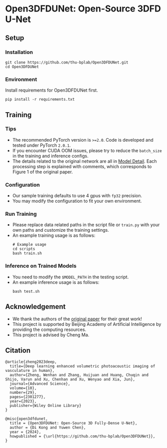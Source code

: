 # Open3DFDUNet: Open-Source 3DFD U-Net
## Setup

### Installation
```
git clone https://github.com/thu-bplab/Open3DFDUNet.git
cd Open3DFDUNet
```

### Environment
Install requirements for Open3DFDUNet first.
```
pip install -r requirements.txt
```

## Training
### Tips
- The recommended PyTorch version is `>=2.0`. Code is developed and tested under PyTorch `2.0.1`.
- If you encounter CUDA OOM issues, please try to reduce the `batch_size` in the training and inference configs.
- The details related to the original network are all in [Model Detail](models/FDUNet3D.py). Each processing step is explained with comments, which corresponds to Figure 1 of the original paper.

### Configuration
- Our sample training defaults to use 4 gpus with `fp32` precision.
- You may modify the configuration to fit your own environment.

### Run Training
- Please replace data related paths in the script file or `train.py` with your own paths and customize the training settings.
- An example training usage is as follows:
  ```
  # Example usage
  cd scripts
  bash train.sh
  ```

### Inference on Trained Models
- You need to modify the `$MODEL_PATH` in the testing script.
- An example inference usage is as follows:
  ```
  bash test.sh
  ```

## Acknowledgement

- We thank the authors of the [original paper](https://onlinelibrary.wiley.com/doi/full/10.1002/advs.202301277) for their great work!
- This project is supported by Beijing Academy of Artificial Intelligence by providing the computing resources.
- This project is advised by Cheng Ma.

## Citation
```
@article{zheng2023deep,
  title={Deep learning enhanced volumetric photoacoustic imaging of vasculature in human},
  author={Zheng, Wenhan and Zhang, Huijuan and Huang, Chuqin and Shijo, Varun and Xu, Chenhan and Xu, Wenyao and Xia, Jun},
  journal={Advanced Science},
  volume={10},
  number={29},
  pages={2301277},
  year={2023},
  publisher={Wiley Online Library}
}
```
```
@misc{open3dfdunet,
  title = {Open3DFDUNet: Open-Source 3D Fully-Dense U-Net},
  author = {Di Kong and Yuwen Chen},
  year = {2024},
  howpublished = {\url{https://github.com/thu-bplab/Open3DFDUNet}},
}
```
